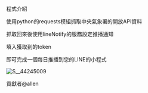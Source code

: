 程式介紹

使用python的requests模組抓取中央氣象署的開放API資料

抓取回來後使用lineNotify的服務設定推播通知

填入獲取到的token

即可完成一個每日推播到您的LINE的小程式

![S__44245009](https://github.com/allenlearngit/Weather-push/assets/159392649/87a23b58-451d-40d2-a828-45fa68c9f227)

貢獻者@allen
